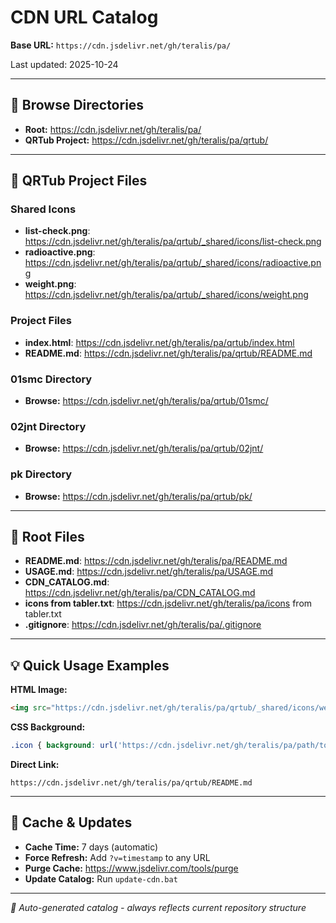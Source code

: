 # CDN URL Catalog

**Base URL:** `https://cdn.jsdelivr.net/gh/teralis/pa/`

Last updated: 2025-10-24

---

## 📁 Browse Directories

- **Root:** https://cdn.jsdelivr.net/gh/teralis/pa/
- **QRTub Project:** https://cdn.jsdelivr.net/gh/teralis/pa/qrtub/ 

---

## 🎯 QRTub Project Files

### Shared Icons 
- **list-check.png**: https://cdn.jsdelivr.net/gh/teralis/pa/qrtub/_shared/icons/list-check.png 
- **radioactive.png**: https://cdn.jsdelivr.net/gh/teralis/pa/qrtub/_shared/icons/radioactive.png 
- **weight.png**: https://cdn.jsdelivr.net/gh/teralis/pa/qrtub/_shared/icons/weight.png 
 
### Project Files 
- **index.html**: https://cdn.jsdelivr.net/gh/teralis/pa/qrtub/index.html 
- **README.md**: https://cdn.jsdelivr.net/gh/teralis/pa/qrtub/README.md 
 
### 01smc Directory 
- **Browse:** https://cdn.jsdelivr.net/gh/teralis/pa/qrtub/01smc/ 
 
### 02jnt Directory 
- **Browse:** https://cdn.jsdelivr.net/gh/teralis/pa/qrtub/02jnt/ 
 
### pk Directory 
- **Browse:** https://cdn.jsdelivr.net/gh/teralis/pa/qrtub/pk/ 

---

## 📄 Root Files
- **README.md**: https://cdn.jsdelivr.net/gh/teralis/pa/README.md 
- **USAGE.md**: https://cdn.jsdelivr.net/gh/teralis/pa/USAGE.md 
- **CDN_CATALOG.md**: https://cdn.jsdelivr.net/gh/teralis/pa/CDN_CATALOG.md 
- **icons from tabler.txt**: https://cdn.jsdelivr.net/gh/teralis/pa/icons from tabler.txt 
- **.gitignore**: https://cdn.jsdelivr.net/gh/teralis/pa/.gitignore 

---

## 💡 Quick Usage Examples

**HTML Image:**
```html
<img src="https://cdn.jsdelivr.net/gh/teralis/pa/qrtub/_shared/icons/weight.png" alt="Weight">
```

**CSS Background:**
```css
.icon { background: url('https://cdn.jsdelivr.net/gh/teralis/pa/path/to/icon.svg') no-repeat center; }
```

**Direct Link:**
```
https://cdn.jsdelivr.net/gh/teralis/pa/qrtub/README.md
```

---

## 🔄 Cache & Updates

- **Cache Time:** 7 days (automatic)
- **Force Refresh:** Add `?v=timestamp` to any URL
- **Purge Cache:** https://www.jsdelivr.com/tools/purge
- **Update Catalog:** Run `update-cdn.bat`

---

*🤖 Auto-generated catalog - always reflects current repository structure*
